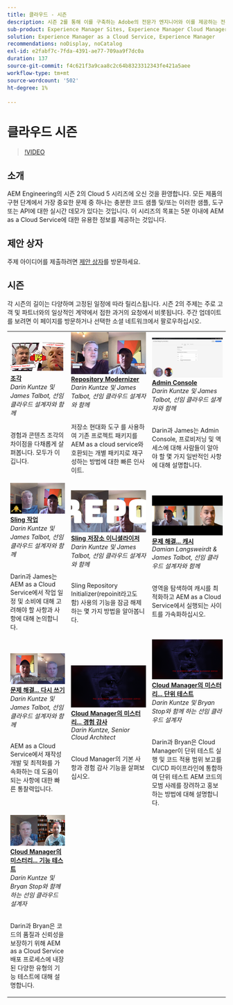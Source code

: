 ```yaml
---
title: 클라우드 - 시즌
description: 시즌 2를 통해 이를 구축하는 Adobe의 전문가 엔지니어와 이를 제공하는 전문가 서비스를 통해 Adobe Experience Manager(AEM as a Cloud Service)에 대해 알아볼 수 있습니다.
sub-product: Experience Manager Sites, Experience Manager Cloud Manager, Experience Manager Assets
solution: Experience Manager as a Cloud Service, Experience Manager
recommendations: noDisplay, noCatalog
exl-id: e2fabf7c-7fda-4391-ae77-709aa9f7dc0a
duration: 137
source-git-commit: f4c621f3a9caa8c2c64b8323312343fe421a5aee
workflow-type: tm+mt
source-wordcount: '502'
ht-degree: 1%

---
```


# 클라우드 시즌

>[!VIDEO](https://video.tv.adobe.com/v/346567?quality=12&learn=on)

## 소개

AEM Engineering의 시즌 2의 Cloud 5 시리즈에 오신 것을 환영합니다. 모든 제품의 구현 단계에서 가장 중요한 문제 중 하나는 충분한 코드 샘플 및/또는 이러한 샘플, 도구 또는 API에 대한 실시간 데모가 있다는 것입니다. 이 시리즈의 목표는 5분 이내에 AEM as a Cloud Service에 대한 유용한 정보를 제공하는 것입니다.

## 제안 상자

주제 아이디어를 제출하려면 [제안 상자](https://forms.office.com/r/74P5Xz4UH0)를 방문하세요.

## 시즌

각 시즌의 길이는 다양하며 고정된 일정에 따라 릴리스됩니다. 시즌 2의 주제는 주로 고객 및 파트너와의 일상적인 계약에서 접한 과거의 요청에서 비롯됩니다. 주간 업데이트를 보려면 이 페이지를 방문하거나 선택한 소셜 네트워크에서 팔로우하십시오.

<table>
    <tr>
        <td>
            <a href="season-2/cloud5-experience-v-content-fragments.md">
                <img alt="조각" src="./imgs/s2/000-thumb.png"/>
            </a>
            <div>
                <a href="season-2/cloud5-experience-v-content-fragments.md"><strong>조각</strong></a>        
                <br/><em>Darin Kuntze 및 James Talbot, 선임 클라우드 설계자와 함께</em>
            </div>
            <p>
                <br/>
                경험과 콘텐츠 조각의 차이점을 다채롭게 살펴봅니다. 모두가 이깁니다.
            </p>
        </td>   
         <td>
            <a href="season-2/cloud5-repo-modernizer.md">
                 <img alt="저장소 현대화 도구" src="./imgs/s2/001-thumb.png"/>
            </a>
            <div>
                <a href="season-2/cloud5-repo-modernizer.md"><strong>Repository Modernizer</strong></a> 
               <br/><em>Darin Kuntze 및 James Talbot, 선임 클라우드 설계자와 함께</em>
            </div>
            <p>
                <br/>
                저장소 현대화 도구 를 사용하여 기존 프로젝트 패키지를 AEM as a cloud service와 호환되는 개별 패키지로 재구성하는 방법에 대한 빠른 인사이트.
            </p>
         </td>
         <td>
            <a href="season-2/cloud5-admin-console.md">
                 <img alt="Admin Console" src="./imgs/s2/002-thumb.png"/>
            </a>
            <div>
                  <a href="season-2/cloud5-admin-console.md"><strong>Admin Console</strong></a>
               <br/><em>Darin Kuntze 및 James Talbot, 선임 클라우드 설계자와 함께</em>
            </div>
            <p>
            <br/>
               Darin과 James는 Admin Console, 프로비저닝 및 액세스에 대해 사람들이 알아야 할 몇 가지 일반적인 사항에 대해 설명합니다.
            </p>
         </td> 
  </tr>
  <tr>
         <td>
            <a href="season-2/cloud5-sling-job-scheduler.md">
                 <img alt="Sling 작업" src="./imgs/s2/003-thumb.png"/>
            </a>
            <div>
                  <a href="season-2/cloud5-sling-job-scheduler.md"><strong>Sling 작업</strong></a>
               <br/><em>Darin Kuntze 및 James Talbot, 선임 클라우드 설계자와 함께</em>
            </div>
            <p>
            <br/>
               Darin과 James는 AEM as a Cloud Service에서 작업 일정 및 소비에 대해 고려해야 할 사항과 사항에 대해 논의합니다.
            </p>
         </td> 
         <td>
            <a href="season-2/cloud5-repoinit.md">
                 <img alt="저장소 이니셜라이저(repoinit)" src="./imgs/s2/004-thumb.png"/>
            </a>
            <div>
                  <a href="season-2/cloud5-repoinit.md"><strong>Sling 저장소 이니셜라이저</strong></a>
               <br/><em>Darin Kuntze 및 James Talbot, 선임 클라우드 설계자와 함께</em>
            </div>
            <p>
            <br/>
              Sling Repository Initializer(repoinit라고도 함) 사용의 기능을 잠금 해제하는 몇 가지 방법을 알아봅니다.
            </p>
         </td>   
     <td>
            <a href="season-2/cloud5-fix-your-cache.md">
               <img alt="캐시 수정" src="./imgs/s2/005-thumb.png"/>
            </a>
      <div>
         <a href="season-2/cloud5-fix-your-cache.md"><strong>문제 해결... 캐시</strong></a>
         <br/><em>Damian Langsweirdt &amp; James Talbot, 선임 클라우드 설계자와 함께</em>
      </div>
      <p>
         <br/>
             영역을 탐색하여 캐시를 최적화하고 AEM as a Cloud Service에서 실행되는 사이트를 가속화하십시오.
      </p>
   </td> 
  </tr>
<tr>
   <td>
           <a href="season-2/cloud5-fix-your-rewrites.md">
               <img alt="수정...재작성" src="./imgs/s2/006-thumb.png"/>
            </a>
      <div>
            <a href="season-2/cloud5-fix-your-rewrites.md"><strong>문제 해결... 다시 쓰기</strong></a>
         <br/><em>Darin Kuntze 및 James Talbot, 선임 클라우드 설계자와 함께</em>
      </div>
      <p>
        <br/>
         AEM as a Cloud Service에서 재작성 개발 및 최적화를 가속화하는 데 도움이 되는 사항에 대한 빠른 통찰력입니다.
      </p>
     </td>   
     <td>
            <a href="season-2/cloud5-mocm-experience-audit.md">
               <img alt="Cloud Manager의 신비... 경험 감사" src="./imgs/s2/007-thumb.png"/>
               </a>
      <div>
            <a href="season-2/cloud5-mocm-experience-audit.md"><strong>Cloud Manager의 미스터리... 경험 감사</strong></a>
         <br/><em>Darin Kuntze, Senior Cloud Architect</em>
      </div>
      <p>
        <br/>
        Cloud Manager의 기본 사항과 경험 감사 기능을 살펴보십시오.
      </p>
   </td>
     <td>
            <a href="season-2/cloud5-mocm-unit-tests.md">
               <img alt="Cloud Manager의 신비... 단위 테스트" src="./imgs/s2/008-thumb.png"/>
            </a>
      <div>
            <a href="season-2/cloud5-mocm-unit-tests.md"><strong>Cloud Manager의 미스터리... 단위 테스트</strong></a>
         <br/><em>Darin Kuntze 및 Bryan Stop와 함께 하는 선임 클라우드 설계자</em>
      </div>
      <p>
        <br/>
        Darin과 Bryan은 Cloud Manager이 단위 테스트 실행 및 코드 적용 범위 보고를 CI/CD 파이프라인에 통합하여 단위 테스트 AEM 코드의 모범 사례를 장려하고 홍보하는 방법에 대해 설명합니다.
      </p>
   </td> 
  </tr>
    <tr>
        <td>
               <a href="season-2/cloud5-mocm-functional-tests.md">
                   <img alt="Cloud Manager의 신비... 기능 테스트" src="./imgs/s2/009-thumb.png"/>
               </a>
            <div>
                <a href="season-2/cloud5-mocm-functional-tests.md"><strong>Cloud Manager의 미스터리... 기능 테스트</strong><br/></a>        
                <em>Darin Kuntze 및 Bryan Stop와 함께 하는 선임 클라우드 설계자</em>
            </div>
            <p><br/>
                Darin과 Bryan은 코드의 품질과 신뢰성을 보장하기 위해 AEM as a Cloud Service 배포 프로세스에 내장된 다양한 유형의 기능 테스트에 대해 설명합니다.
            </p>
        </td>
        <td></td>
        <td></td>
    </tr>
</table>
